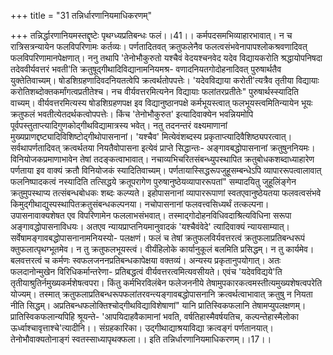 +++
title = "31 तन्निर्धारणानियमाधिकरणम्"

+++
तन्निर्द्धारणानियमस्तद्दृष्टेः पृथग्ध्यप्रतिबन्धः फलं।।41।। कर्मपदसमभिव्याहारभावात्। न च रात्रिसत्रन्यायेन फलविपरिणामः कर्तव्यः। पर्णतादितवत् क्रतुफलेनैव फलत्वसंभवेनापापश्लोकश्रवणादिवत् फलविपरिणामानपेक्षणात्। ननु तथापि 'तेनोभौकुरुतो यश्चैवं वेदयश्चनवेद यदेव विद्यायकरोति श्रद्धायोपनिषदा तदेववीर्यवत्तरं भवती'ति क्रतुषूद्गीथादिविद्यानामनियमश्र- वणादनियतगोदोहनादिवत् पुरुषार्थतैव युक्तेतिवाच्यम्। षोडशिग्रहणादिवदनियतत्वेपि क्रत्वर्थतोपपत्तेः। 'यदेवविद्याया करोती'त्यत्रैव तृतीया विद्यायाः करोतिशब्दोक्तकर्मांगत्वप्रतीतेश्च। नच वीर्यवत्तरमित्यनेन विद्यायाः फलांतरप्रतीतेः" पुरुषार्थस्स्यादिति वाच्यम्। वीर्यवत्तरमित्यस्य षोडशिग्रहणपक्ष इव विद्यानुष्ठानपक्षे कर्मभूयस्त्वात् फलभूयस्त्वमितिन्यायेन भूयः क्रतुफलं भवतीत्येतदर्थकत्वोपपत्तेः। किंच 'तेनोभौकुरुत' इत्यादिवाक्येन भवन्नियमोपि पूर्वपस्तुताप्त्यादिगुणकोद्गीथविद्यामात्रस्य भवेत्। नतु तदनन्तरं वक्ष्यमाणानां मुख्यप्राणद्दष्ट्यादिविशिष्टोद्गीथोपासनानां। 'यश्चैव' मित्येवंशब्दस्य प्रकृताप्त्यादिवैशिष्ठ्यपरत्वात्। सर्वथापर्णतादिवत् क्रत्वर्थतया नियतैवोपासना इत्येवं प्राप्ते सिद्धान्तः- अङ्गावबद्धोपासनानां क्रतुषुननियमः। विनियोजकप्रमाणाभावेन तेषां तदङ्कत्वाभावात्। नचाव्यभिचरितसंबन्ध्युपस्थापित क्रतुबोधकशब्दाध्याहारेण पर्णताया इव वाक्यं क्रतौ विनियोजकं स्यादितिवाच्यम्। पर्णतायास्सिद्धरूपजुहूसम्बन्धेऽपि व्यापाररूपत्वालावात् फलनिष्पादकत्वं नस्यादिति तत्सिद्धये क्रतूपरागेण पुरुषानुष्ठेयव्यापाररूपतां" सम्पादयितु जुहूलिंङ्गेन क्रतुमुपस्थाप्य तत्संबन्धबोधकः शब्दः कल्प्यते। इहोपासनानां व्यापाररूपाणां स्वतएवानुष्ठेयतया फलवत्वसंभवे किमुद्गीथाद्युस्पस्थापितक्रतुसंबन्धकल्पनया। नचोपासनानां फलवत्त्वसिध्यर्थं तत्कल्पना। उपासनावाक्यशेषत एव विपरिणामेन फललाभसंभवात्। तस्माद्गोदोहनविधिवदाश्रित्यविधिना सरूपा अङ्गावद्धोपासनाविधयः। अतएव न्यायप्राप्तनियमानुवादकं 'यश्चैवंवेदे' त्यादिवाक्यं न्यायसाम्यात्। सर्वेषामङ्गावबद्धोपासनानामनियस्यो- पलक्षणं। फलं च तेषां क्रतुफलविर्यवत्तरत्वं क्रतुफलाप्रतिबन्धरूपं क्तुफलात्पृथग्भूतमेव। न तु क्रतुफलभूयस्त्वं। वीर्यंहिलोके कार्यानुकूलं बलमिति प्रसिद्धम्। न तु कार्यमेव। बलवत्तरत्वं च कर्मणः स्वफलजननप्रतिबन्धकापेक्षया वक्तव्यं। अन्यस्य प्रकृतानुपयोगात्। अतः फलदानोन्मुखेन विरिधिकर्मान्तरेणा- प्रतिबद्धत्वं वीर्यवत्तरत्वमित्यवसीयते। एवंच 'यदेवविद्यये'ति तृतीयाश्रुतिर्नमुख्यकर्मशेषत्वपरा। किंतु कर्मभिरविलंबेन फलेजननीये तेषामुपकारकत्वमस्तीत्यमुख्यशेषत्वपरेति योज्यम्। तस्मात् क्रतुफलाप्रतिबन्धरूपफलांतरवन्त्यङ्गावबद्धोपासनानि क्रत्वर्थत्वाभावात् क्रतुषु न नियता नीति सिद्धम्। अप्रतिबन्धफलोक्तिश्चोद्गीथविद्याविशेषाणां" यानि प्रातिस्विकफलानि तेषामप्युपलक्षणम्। प्रातिस्विकफलान्यपिहि श्रूयन्ते- 'आपयिदाहवैकामानां भवति, वर्षतिहास्मैवर्षयतिच, कल्पन्तेहास्मैलोका ऊर्ध्वाश्चावृत्ताश्चे'त्यादीनि।। संग्रहकारिका। उद्गीथाद्याश्रयाविद्या क्रत्वङ्गं पर्णतानयात्। तेनोभौवाक्यतोनाङ्गं स्वतस्साध्यापृथक्फला।। इति तन्निर्धारणानियमाधिकरणम्।।17।।